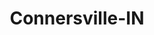 ---
title: Connersville-IN
slug: connersville-in
f_state:
- cms/state/indiana.md
f_locations:
- cms/payday-loan/advance-america-3090.md
- cms/payday-loan/cashland-9127.md
- cms/payday-loan/check-into-cash-11824.md
- cms/payday-loan/check-into-cash-11889.md
- cms/payday-loan/check-into-cash-11890.md
- cms/payday-loan/check-into-cash-indiana-llc-13181.md
- cms/payday-loan/express-cash-advance-inc-16910.md
updated-on: '2024-05-30T13:41:28.615Z'
created-on: '2024-05-30T13:41:28.615Z'
published-on: '2024-05-30T13:54:32.469Z'
f_city: Connersville
layout: '[city].html'
tags: city
---